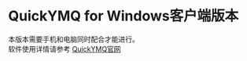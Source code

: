 # QuickYMQ for Windows客户端版本
本版本需要手机和电脑同时配合才能进行。     
软件使用详情请参考 [QuickYMQ官网](https://quickymq.hikerwatermelon.tk/)